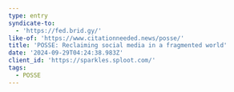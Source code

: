 ```yaml
---
type: entry
syndicate-to:
  - 'https://fed.brid.gy/'
like-of: 'https://www.citationneeded.news/posse/'
title: 'POSSE: Reclaiming social media in a fragmented world'
date: '2024-09-29T04:24:38.983Z'
client_id: 'https://sparkles.sploot.com/'
tags:
  - POSSE
---
```


